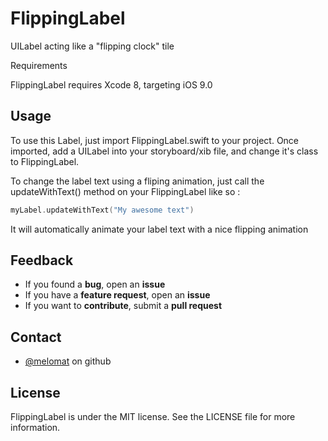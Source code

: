 # FlippingLabel
UILabel acting like a "flipping clock"  tile


Requirements

FlippingLabel requires Xcode 8, targeting iOS 9.0

Usage
------

To use this Label, just import FlippingLabel.swift to your project.
Once imported, add a UILabel into your storyboard/xib file, and change it's class to FlippingLabel.

To change the label text using a fliping animation, just call the updateWithText() method on your FlippingLabel like so :
```Swift
myLabel.updateWithText("My awesome text")
```
It will automatically animate your label text with a nice flipping animation

Feedback
------

  * If you found a **bug**, open an **issue**
  * If you have a **feature request**, open an **issue**
  * If you want to **contribute**, submit a **pull request**

Contact
------

* [@melomat](https://github.com/melomat/) on github

License
------

FlippingLabel is under the MIT license. See the LICENSE file for more information.

